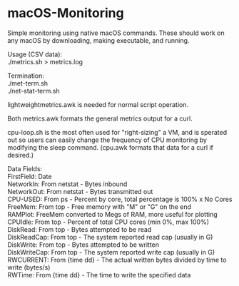 # macOS-Monitoring
Simple monitoring using native macOS commands. These should work on any macOS by downloading, making executable, and running.

Usage (CSV data): <br />
./metrics.sh > metrics.log <br />

Termination: <br />
./met-term.sh <br />
./net-stat-term.sh <br />

lightweightmetrics.awk is needed for normal script operation. <br />

Both metrics.awk formats the general metrics output for a curl. <br />

cpu-loop.sh is the most often used for "right-sizing" a VM, and is sperated out so users can easily change the frequency of CPU monitoring by modifying the sleep command. (cpu.awk formats that data for a curl if desired.)

Data Fields: <br />
  FirstField: Date <br />
  NetworkIn: From netstat - Bytes inbound <br />
  NetworkOut: From netstat - Bytes transmitted out <br />
  CPU-USED: From ps - Percent by core, total percentage is 100% x No Cores <br />
  FreeMem: From top - Free memory with "M" or "G" on the end <br />
  RAMPlot: FreeMem converted to Megs of RAM, more useful for plotting <br />
  CPUIdle: From top - Percent of total CPU cores (min 0%, max 100%) <br />
  DiskRead: From top - Bytes attempted to be read <br />
  DiskReadCap: From top - The system reported read cap (usually in G) <br />
  DiskWrite: From top - Bytes attempted to be written <br />
  DiskWriteCap: From top - The system reported write cap (usually in G) <br />
  RWCURRENT: From {time dd} - The actual written bytes divided by time to write (bytes/s) <br />
  RWTime: From {time dd} - The time to write the specified data <br />
